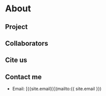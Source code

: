 # About

## Project

## Collaborators

## Cite us

## Contact me
- Email: [{{site.email}}](mailto:{{ site.email }})
